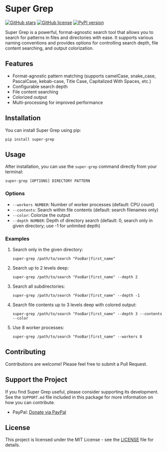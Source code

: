 # Super Grep

[![GitHub stars](https://img.shields.io/github/stars/msmolkin/super-grep.svg)](https://github.com/msmolkin/super-grep/stargazers)
[![GitHub license](https://img.shields.io/github/license/msmolkin/super-grep.svg)](https://github.com/msmolkin/super-grep/blob/master/LICENSE)
[![PyPI version](https://badge.fury.io/py/super-grep.svg)](https://badge.fury.io/py/super-grep)
<!-- [![Donate](https://img.shields.io/badge/Donate-PayPal-green.svg)](https://www.paypal.com/cgi-bin/webscr?cmd=_s-xclick&hosted_button_id=YOUR_PAYPAL_BUTTON_ID) -->

Super Grep is a powerful, format-agnostic search tool that allows you to search for patterns in files and directories with ease. It supports various naming conventions and provides options for controlling search depth, file content searching, and output colorization.

## Features

- Format-agnostic pattern matching (supports camelCase, snake_case, PascalCase, kebab-case, Title Case, Capitalized With Spaces, etc.)
- Configurable search depth
- File content searching
- Colorized output
- Multi-processing for improved performance

## Installation

You can install Super Grep using pip:

```
pip install super-grep
```

## Usage

After installation, you can use the `super-grep` command directly from your terminal:

```
super-grep [OPTIONS] DIRECTORY PATTERN
```

### Options

- `--workers NUMBER`: Number of worker processes (default: CPU count)
- `--contents`: Search within file contents (default: search filenames only)
- `--color`: Colorize the output
- `--depth NUMBER`: Depth of directory search (default: 0, search only in given directory; use -1 for unlimited depth)

### Examples

1. Search only in the given directory:
   ```
   super-grep /path/to/search "FooBar|first_name"
   ```

2. Search up to 2 levels deep:
   ```
   super-grep /path/to/search "FooBar|first_name" --depth 2
   ```

3. Search all subdirectories:
   ```
   super-grep /path/to/search "FooBar|first_name" --depth -1
   ```

4. Search file contents up to 3 levels deep with colored output:
   ```
   super-grep /path/to/search "FooBar|first_name" --depth 3 --contents --color
   ```

5. Use 8 worker processes:
   ```
   super-grep /path/to/search "FooBar|first_name" --workers 8
   ```

## Contributing

Contributions are welcome! Please feel free to submit a Pull Request.

## Support the Project

If you find Super Grep useful, please consider supporting its development. See the `SUPPORT.md` file included in this package for more information on how you can contribute.

- PayPal: [Donate via PayPal](https://www.paypal.me/msmolkin)

<!-- TODO for later: Update to use a donate badge instead. Format to use once I get the PayPal button from PayPal: [![Donate](https://img.shields.io/badge/Donate-PayPal-green.svg)](https://www.paypal.com/donate/?hosted_button_id=...)-->

## License

This project is licensed under the MIT License - see the [LICENSE](LICENSE) file for details.